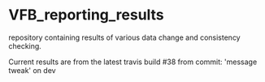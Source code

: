 # VFB_reporting_results
repository containing results of various data change and consistency checking.

 Current results are from the latest travis build #38 from commit: 'message tweak' on dev
